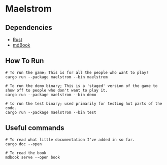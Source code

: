 # Maelstrom 

## Dependencies
- [Rust](https://www.rust-lang.org/tools/install)
- [mdBook](https://rust-lang.github.io/mdBook/guide/installation.html)

## How To Run
```shell
# To run the game; This is for all the people who want to play!
cargo run --package maelstrom --bin maelstrom

# To run the demo binary; This is a 'staged' version of the game to show off to people who don't want to play it.
cargo run --package maelstrom --bin demo

# to run the test binary; used primarily for testing hot parts of the code.
cargo run --package maelstrom --bin test
```

## Useful commands
```shell
# To read what little documentation I've added in so far.
cargo doc --open

# To read the book
mdbook serve --open book
```
